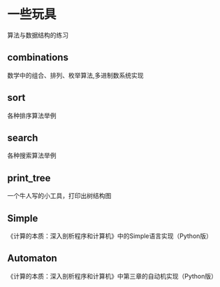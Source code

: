 一些玩具
=====

算法与数据结构的练习


combinations
------------
数学中的组合、排列、枚举算法,多进制数系统实现


sort
------------
各种排序算法举例


search
-------------
各种搜索算法举例


print_tree
-------------
一个牛人写的小工具，打印出树结构图


Simple
-------------
《计算的本质：深入剖析程序和计算机》中的Simple语言实现（Python版）


Automaton
-------------
《计算的本质：深入剖析程序和计算机》中第三章的自动机实现（Python版）
